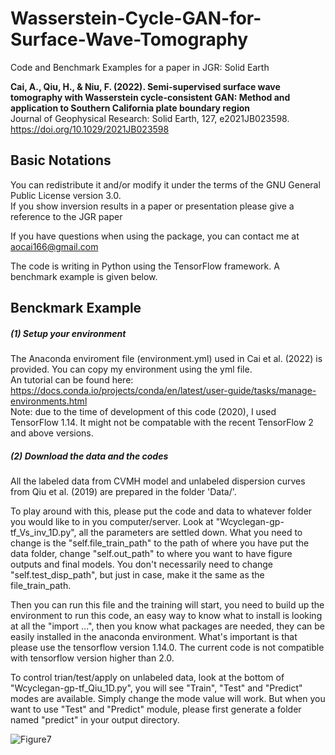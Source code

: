 # Wasserstein-Cycle-GAN-for-Surface-Wave-Tomography
Code and Benchmark Examples for a paper in JGR: Solid Earth

**Cai, A., Qiu, H., & Niu, F. (2022). Semi-supervised surface wave tomography with Wasserstein cycle-consistent GAN: Method and application to Southern California plate boundary region** <br />
Journal of Geophysical Research: Solid Earth, 127, e2021JB023598. <br />
https://doi.org/10.1029/2021JB023598

## Basic Notations <br />
You can redistribute it and/or modify it under the terms of the GNU General Public License version 3.0. <br />
If you show inversion results in a paper or presentation please give a reference to the JGR paper

If you have questions when using the package, you can contact me at aocai166@gmail.com <br />

The code is writing in Python using the TensorFlow framework. A benchmark example is given below. <br />

## Benckmark Example
##### (1) Setup your environment <br />
The Anaconda enviroment file (environment.yml) used in Cai et al. (2022) is provided. You can copy my environment using the yml file. <br />
An tutorial can be found here: https://docs.conda.io/projects/conda/en/latest/user-guide/tasks/manage-environments.html <br />
Note: due to the time of development of this code (2020), I used TensorFlow 1.14. It might not be compatable with the recent TensorFlow 2 and above versions.

##### (2) Download the data and the codes <br />
All the labeled data from CVMH model and unlabeled dispersion curves from Qiu et al. (2019) are prepared in the folder 'Data/'.

To play around with this, please put the code and data to whatever folder you would like to in you computer/server. Look at "Wcyclegan-gp-tf_Vs_inv_1D.py", all the parameters are settled down. What you need to change is the "self.file_train_path" to the path of where you have put the data folder, change "self.out_path" to where you want to have figure outputs and final models. You don't necessarily need to change "self.test_disp_path", but just in case, make it the same as the file_train_path.

Then you can run this file and the training will start, you need to build up the environment to run this code, an easy way to know what to install is looking at all the "import ...", then you know what packages are needed, they can be easily installed in the anaconda environment. What's important is that please use the tensorflow version 1.14.0. The current code is not compatible with tensorflow version higher than 2.0.

To control trian/test/apply on unlabeled data, look at the bottom of "Wcyclegan-gp-tf_Qiu_1D.py", you will see "Train", "Test" and "Predict" modes are available. Simply change the mode value will work. But when you want to use "Test" and "Predict" module, please first generate a folder named "predict" in your output directory.

![Figure7](https://user-images.githubusercontent.com/35436104/154765285-227c78f2-667c-4b53-a232-7c6fb84e2e75.JPG)
